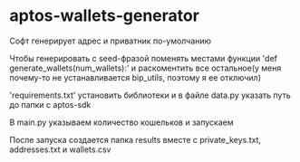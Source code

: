 # aptos-wallets-generator

Софт генерирует адрес и приватник по-умолчанию

Чтобы генерировать с seed-фразой поменять местами функции 'def generate_wallets(num_wallets):' и раскоментить все остальное(у меня почему-то не устанавливается bip_utils, поэтому я ее отключил)

'requirements.txt' установить библиотеки и в файле data.py указать путь до папки с aptos-sdk

В main.py указываем количество кошельков и запускаем

После запуска создается папка results вместе с private_keys.txt, addresses.txt и wallets.csv
